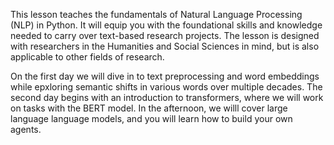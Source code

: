This lesson teaches the fundamentals of Natural Language Processing (NLP) in Python. It will equip you with the foundational skills and knowledge needed to carry over text-based research projects. The lesson is designed with researchers in the Humanities and Social Sciences in mind, but is also applicable to other fields of research.

On the first day we will dive in to text preprocessing and word embeddings while epxloring semantic shifts in various words over multiple decades. The second day begins with an introduction to transformers, where we will work on tasks with the BERT model.  In the afternoon, we willl cover large language language models, and you will learn how to build your own agents.
